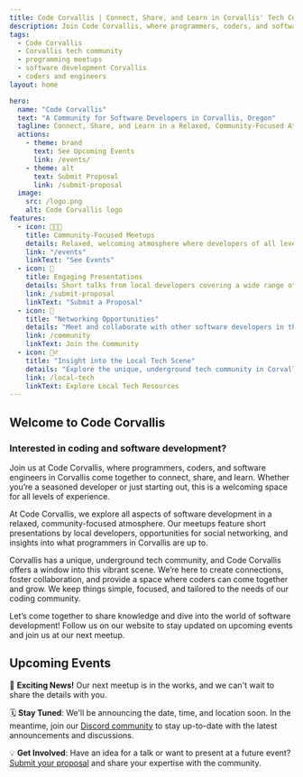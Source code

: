 ```yaml
---
title: Code Corvallis | Connect, Share, and Learn in Corvallis' Tech Community
description: Join Code Corvallis, where programmers, coders, and software engineers come together in Corvallis, Oregon to connect, share knowledge, and explore software development.
tags:
  - Code Corvallis
  - Corvallis tech community
  - programming meetups
  - software development Corvallis
  - coders and engineers
layout: home

hero:
  name: "Code Corvallis"
  text: "A Community for Software Developers in Corvallis, Oregon"
  tagline: Connect, Share, and Learn in a Relaxed, Community-Focused Atmosphere
  actions:
    - theme: brand
      text: See Upcoming Events
      link: /events/
    - theme: alt
      text: Submit Proposal
      link: /submit-proposal
  image:
    src: /logo.png
    alt: Code Corvallis logo
features:
  - icon: 🧑‍🤝‍🧑
    title: Community-Focused Meetups
    details: Relaxed, welcoming atmosphere where developers of all levels can connect and share ideas.
    link: "/events"
    linkText: "See Events"
  - icon: 🎤
    title: Engaging Presentations
    details: Short talks from local developers covering a wide range of software development topics.
    link: /submit-proposal
    linkText: "Submit a Proposal"
  - icon: 🤝
    title: "Networking Opportunities"
    details: "Meet and collaborate with other software developers in the Corvallis area."
    link: /community
    linkText: Join the Community
  - icon: 🕵️‍♂️
    title: "Insight into the Local Tech Scene"
    details: "Explore the unique, underground tech community in Corvallis."
    link: /local-tech
    linkText: Explore Local Tech Resources
---
```


## Welcome to Code Corvallis

### Interested in coding and software development?
Join us at Code Corvallis, where programmers, coders, and software engineers in Corvallis come together to connect, share, and learn. Whether you’re a seasoned developer or just starting out, this is a welcoming space for all levels of experience.

At Code Corvallis, we explore all aspects of software development in a relaxed, community-focused atmosphere. Our meetups feature short presentations by local developers, opportunities for social networking, and insights into what programmers in Corvallis are up to.

Corvallis has a unique, underground tech community, and Code Corvallis offers a window into this vibrant scene. We’re here to create connections, foster collaboration, and provide a space where coders can come together and grow. We keep things simple, focused, and tailored to the needs of our coding community.

Let’s come together to share knowledge and dive into the world of software development! Follow us on our website to stay updated on upcoming events and join us at our next meetup.

## Upcoming Events

🎉 **Exciting News!** Our next meetup is in the works, and we can't wait to share the details with you. 

🗓 **Stay Tuned**: We'll be announcing the date, time, and location soon. In the meantime, join our [Discord community](/community) to stay up-to-date with the latest announcements and discussions.

💡 **Get Involved**: Have an idea for a talk or want to present at a future event? [Submit your proposal](https://github.com/CodeCorvallis/CodeCorvallis/issues/new?template=proposal.md) and share your expertise with the community.



<style>
:root {
  --vp-home-hero-name-color: transparent;
  --vp-home-hero-name-background: -webkit-linear-gradient(120deg, #bd34fe 30%, #41d1ff);

  --vp-home-hero-image-background-image: linear-gradient(-45deg, #bd34fe 50%, #47caff 50%);
  --vp-home-hero-image-filter: blur(40px);
}

@media (min-width: 640px) {
  :root {
    --vp-home-hero-image-filter: blur(56px);
  }
}

@media (min-width: 960px) {
  :root {
    --vp-home-hero-image-filter: blur(72px);
  }
}
</style>